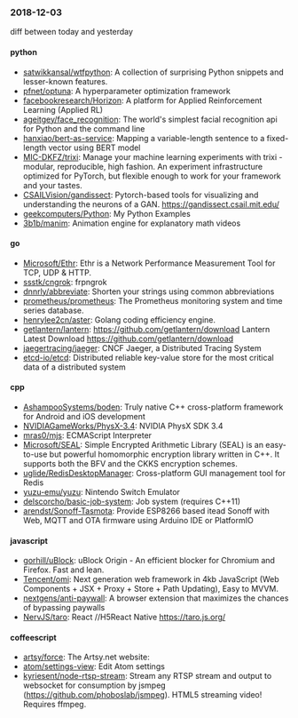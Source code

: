 ### 2018-12-03
diff between today and yesterday

#### python
* [satwikkansal/wtfpython](https://github.com/satwikkansal/wtfpython): A collection of surprising Python snippets and lesser-known features.
* [pfnet/optuna](https://github.com/pfnet/optuna): A hyperparameter optimization framework
* [facebookresearch/Horizon](https://github.com/facebookresearch/Horizon): A platform for Applied Reinforcement Learning (Applied RL)
* [ageitgey/face_recognition](https://github.com/ageitgey/face_recognition): The world's simplest facial recognition api for Python and the command line
* [hanxiao/bert-as-service](https://github.com/hanxiao/bert-as-service): Mapping a variable-length sentence to a fixed-length vector using BERT model
* [MIC-DKFZ/trixi](https://github.com/MIC-DKFZ/trixi): Manage your machine learning experiments with trixi - modular, reproducible, high fashion. An experiment infrastructure optimized for PyTorch, but flexible enough to work for your framework and your tastes.
* [CSAILVision/gandissect](https://github.com/CSAILVision/gandissect): Pytorch-based tools for visualizing and understanding the neurons of a GAN. https://gandissect.csail.mit.edu/
* [geekcomputers/Python](https://github.com/geekcomputers/Python): My Python Examples
* [3b1b/manim](https://github.com/3b1b/manim): Animation engine for explanatory math videos

#### go
* [Microsoft/Ethr](https://github.com/Microsoft/Ethr): Ethr is a Network Performance Measurement Tool for TCP, UDP & HTTP.
* [ssstk/cngrok](https://github.com/ssstk/cngrok):   frpngrok
* [dnnrly/abbreviate](https://github.com/dnnrly/abbreviate): Shorten your strings using common abbreviations
* [prometheus/prometheus](https://github.com/prometheus/prometheus): The Prometheus monitoring system and time series database.
* [henrylee2cn/aster](https://github.com/henrylee2cn/aster): Golang coding efficiency engine.
* [getlantern/lantern](https://github.com/getlantern/lantern):  https://github.com/getlantern/download  Lantern Latest Download https://github.com/getlantern/download 
* [jaegertracing/jaeger](https://github.com/jaegertracing/jaeger): CNCF Jaeger, a Distributed Tracing System
* [etcd-io/etcd](https://github.com/etcd-io/etcd): Distributed reliable key-value store for the most critical data of a distributed system

#### cpp
* [AshampooSystems/boden](https://github.com/AshampooSystems/boden): Truly native C++ cross-platform framework for Android and iOS development
* [NVIDIAGameWorks/PhysX-3.4](https://github.com/NVIDIAGameWorks/PhysX-3.4): NVIDIA PhysX SDK 3.4
* [mras0/mjs](https://github.com/mras0/mjs): ECMAScript Interpreter
* [Microsoft/SEAL](https://github.com/Microsoft/SEAL): Simple Encrypted Arithmetic Library (SEAL) is an easy-to-use but powerful homomorphic encryption library written in C++. It supports both the BFV and the CKKS encryption schemes.
* [uglide/RedisDesktopManager](https://github.com/uglide/RedisDesktopManager):  Cross-platform GUI management tool for Redis
* [yuzu-emu/yuzu](https://github.com/yuzu-emu/yuzu): Nintendo Switch Emulator
* [delscorcho/basic-job-system](https://github.com/delscorcho/basic-job-system): Job system (requires C++11)
* [arendst/Sonoff-Tasmota](https://github.com/arendst/Sonoff-Tasmota): Provide ESP8266 based itead Sonoff with Web, MQTT and OTA firmware using Arduino IDE or PlatformIO

#### javascript
* [gorhill/uBlock](https://github.com/gorhill/uBlock): uBlock Origin - An efficient blocker for Chromium and Firefox. Fast and lean.
* [Tencent/omi](https://github.com/Tencent/omi): Next generation web framework in 4kb JavaScript (Web Components + JSX + Proxy + Store + Path Updating), Easy to MVVM.
* [nextgens/anti-paywall](https://github.com/nextgens/anti-paywall): A browser extension that maximizes the chances of bypassing paywalls
* [NervJS/taro](https://github.com/NervJS/taro):  React //H5React Native  https://taro.js.org/

#### coffeescript
* [artsy/force](https://github.com/artsy/force): The Artsy.net website:
* [atom/settings-view](https://github.com/atom/settings-view):  Edit Atom settings
* [kyriesent/node-rtsp-stream](https://github.com/kyriesent/node-rtsp-stream): Stream any RTSP stream and output to websocket for consumption by jsmpeg (https://github.com/phoboslab/jsmpeg). HTML5 streaming video! Requires ffmpeg.
